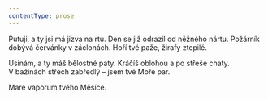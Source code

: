 ```yaml
---
contentType: prose
---
```


Putuji, a ty jsi má jizva na rtu. Den se již odrazil od něžného nártu. Požárník dobývá červánky v záclonách. Hoří tvé paže, žirafy ztepilé.

Usínám, a ty máš bělostné paty. Kráčíš oblohou a po střeše chaty. V bažinách střech zabředlý – jsem tvé Moře par.

Mare vaporum tvého Měsíce.
